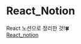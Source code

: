 # React_Notion

React 노션으로 정리한 것!🍀<br>
[React_notion](https://www.notion.so/Node-React-ce89885615f24722a6ac8a49de92d7a0)

